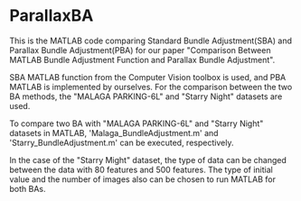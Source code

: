 # ParallaxBA

This is the MATLAB code comparing Standard Bundle Adjustment(SBA) and Parallax Bundle Adjustment(PBA) for our paper "Comparison Between MATLAB Bundle Adjustment Function and Parallax Bundle Adjustment".

SBA MATLAB function from the Computer Vision toolbox is used, and PBA MATLAB is implemented by ourselves. 
For the comparison between the two BA methods, the "MALAGA PARKING-6L" and "Starry Night" datasets are used.

To compare two BA with "MALAGA PARKING-6L" and "Starry Night" datasets in MATLAB, 'Malaga_BundleAdjustment.m' and 'Starry_BundleAdjustment.m' can be executed, respectively.

In the case of the "Starry Might" dataset, the type of data can be changed between the data with 80 features and 500 features. 
The type of initial value and the number of images also can be chosen to run MATLAB for both BAs.

